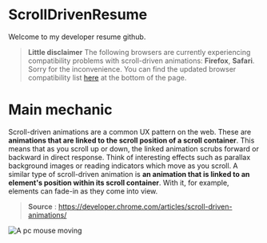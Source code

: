 # ScrollDrivenResume

Welcome to my developer resume github.

> **Little disclaimer**
> The following browsers are currently experiencing compatibility problems with scroll-driven animations: **Firefox**, **Safari**.
> Sorry for the inconvenience.
> You can find the updated browser compatibility list [here](https://developer.mozilla.org/fr/docs/Web/CSS/animation-timeline#browser_compatibility) at the bottom of the page.

# Main mechanic

Scroll-driven animations are a common UX pattern on the web. These are **animations that are linked to the scroll position of a scroll container**. This means that as you scroll up or down, the linked animation scrubs forward or backward in direct response. Think of interesting effects such as parallax background images or reading indicators which move as you scroll. A similar type of scroll-driven animation is **an animation that is linked to an element's position within its scroll container**. With it, for example, elements can fade-in as they come into view.

> **Source** : https://developer.chrome.com/articles/scroll-driven-animations/

![A pc mouse moving](https://upload.wikimedia.org/wikipedia/commons/2/23/Raton.gif)
